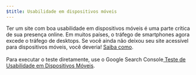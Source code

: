 ```yaml
---
$title: Usabilidade em dispositivos móveis
---
```


Ter um site com boa usabilidade em dispositivos móveis é uma parte crítica de sua presença online. Em muitos países, o tráfego de smartphones agora excede o tráfego de desktops. Se você ainda não deixou seu site acessível para dispositivos móveis, você deveria! [Saiba como](https://support.google.com/webmasters/answer/6352293#blocked-resources).<br><br>Para executar o teste diretamente, use o Google Search Console[ Teste de Usabilidade em Dispositivos Móveis](https://search.google.com/test/mobile-friendly).
